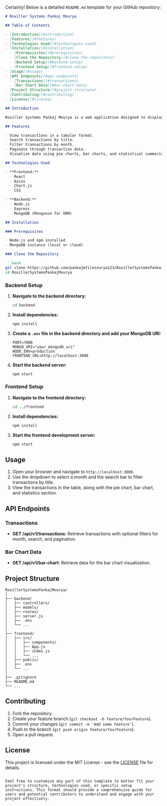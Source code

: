 Certainly! Below is a detailed `README.md` template for your GitHub repository:

```markdown
# Roxiller Systems Pankaj Mourya

## Table of Contents

- [Introduction](#introduction)
- [Features](#features)
- [Technologies Used](#technologies-used)
- [Installation](#installation)
  - [Prerequisites](#prerequisites)
  - [Clone the Repository](#clone-the-repository)
  - [Backend Setup](#backend-setup)
  - [Frontend Setup](#frontend-setup)
- [Usage](#usage)
- [API Endpoints](#api-endpoints)
  - [Transactions](#transactions)
  - [Bar Chart Data](#bar-chart-data)
- [Project Structure](#project-structure)
- [Contributing](#contributing)
- [License](#license)

## Introduction

Roxiller Systems Pankaj Mourya is a web application designed to display transaction data with various visualization tools such as tables, pie charts, and bar charts. Users can filter data by month, search by title, and view detailed statistics about the transactions.

## Features

- View transactions in a tabular format.
- Search transactions by title.
- Filter transactions by month.
- Paginate through transaction data.
- Visualize data using pie charts, bar charts, and statistical summaries.

## Technologies Used

- **Frontend:**
  - React
  - Axios
  - Chart.js
  - CSS

- **Backend:**
  - Node.js
  - Express
  - MongoDB (Mongoose for ORM)

## Installation

### Prerequisites

- Node.js and npm installed
- MongoDB instance (local or cloud)

### Clone the Repository

```bash
git clone https://github.com/pankajmfilesourya123/RoxillerSystemsPankajMourya.git
cd RoxillerSystemsPankajMourya
```

### Backend Setup

1. **Navigate to the backend directory:**

   ```bash
   cd backend
   ```

2. **Install dependencies:**

   ```bash
   npm install
   ```

3. **Create a `.env` file in the backend directory and add your MongoDB URI:**

   ```plaintext
   PORT=7000
   MONGO_URI="your_mongodb_uri"
   NODE_ENV=production
   FRONTEND_URL=http://localhost:3000
   ```

4. **Start the backend server:**

   ```bash
   npm start
   ```

### Frontend Setup

1. **Navigate to the frontend directory:**

   ```bash
   cd ../frontend
   ```

2. **Install dependencies:**

   ```bash
   npm install
   ```

3. **Start the frontend development server:**

   ```bash
   npm start
   ```

## Usage

1. Open your browser and navigate to `http://localhost:3000`.
2. Use the dropdown to select a month and the search bar to filter transactions by title.
3. View the transactions in the table, along with the pie chart, bar chart, and statistics section.

## API Endpoints

### Transactions

- **GET /api/v1/transactions**: Retrieve transactions with optional filters for month, search, and pagination.

### Bar Chart Data

- **GET /api/v1/bar-chart**: Retrieve data for the bar chart visualization.

## Project Structure

```plaintext
RoxillerSystemsPankajMourya/
│
├── backend/
│   ├── controllers/
│   ├── models/
│   ├── routes/
│   ├── server.js
│   ├── .env
│   └── ...
│
├── frontend/
│   ├── src/
│   │   ├── components/
│   │   ├── App.js
│   │   ├── index.js
│   │   └── ...
│   ├── public/
│   ├── .env
│   └── ...
│
├── .gitignore
├── README.md
└── ...
```

## Contributing

1. Fork the repository.
2. Create your feature branch (`git checkout -b feature/YourFeature`).
3. Commit your changes (`git commit -m 'Add some feature'`).
4. Push to the branch (`git push origin feature/YourFeature`).
5. Open a pull request.

## License

This project is licensed under the MIT License - see the [LICENSE](LICENSE) file for details.
```

Feel free to customize any part of this template to better fit your project's structure, technologies used, or specific setup instructions. This format should provide a comprehensive guide for users and potential contributors to understand and engage with your project effectively.
